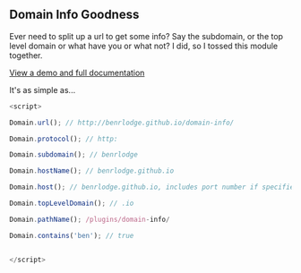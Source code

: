 ## Domain Info Goodness

Ever need to split up a url to get some info? Say the subdomain, or the top level domain or what have you or what not? I did, so I tossed this module together.

[View a demo and full documentation](http://benrlodge.github.io/domain-info/)

It's as simple as...

```javascript
<script>

Domain.url(); // http://benrlodge.github.io/domain-info/

Domain.protocol(); // http:

Domain.subdomain(); // benrlodge

Domain.hostName(); // benrlodge.github.io

Domain.host(); // benrlodge.github.io, includes port number if specified e.g. github.io:8888

Domain.topLevelDomain(); // .io

Domain.pathName(); /plugins/domain-info/

Domain.contains('ben'); // true


</script>
```